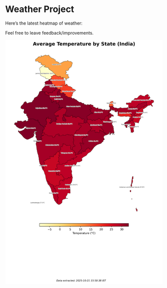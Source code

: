 # Weather Project

Here’s the latest heatmap of weather:

Feel free to leave feedback/improvements.

![India Heatmap](docs/assets/india_heatmap.png?v=F75E78)
